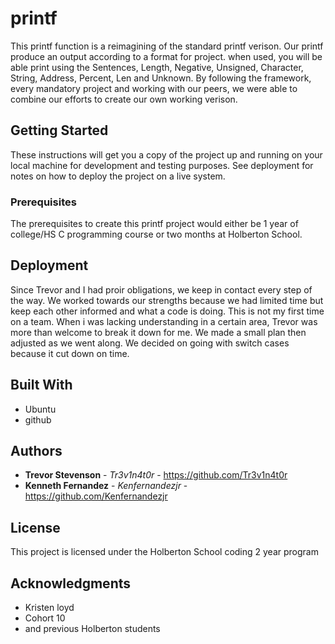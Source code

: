 # printf

This printf function is a reimagining of the standard printf verison. Our printf 
produce an output according to a format for project. when used, you will be able 
print using the Sentences, Length, Negative, Unsigned, Character, String,
Address, Percent, Len and Unknown. By following the framework, every mandatory
project and working with our peers, we were able to combine our efforts to
create our own working verison.

## Getting Started

These instructions will get you a copy of the project up and running on your
local machine for development and testing purposes. See deployment for notes on
how to deploy the project on a live system.

### Prerequisites

The prerequisites to create this printf project would either be 1 year of
college/HS C programming course or two months at Holberton School.

## Deployment

Since Trevor and I had proir obligations, we keep in contact every step of the way.
We worked towards our strengths because we had limited time but keep each other
informed and what a code is doing. This is not my first time on a team. When i
was lacking understanding in a certain area, Trevor was more than welcome to break it down for me.
We made a small plan then adjusted as we went along. We decided on going with
switch cases because it cut down on time.

## Built With

* Ubuntu
* github

## Authors

* **Trevor Stevenson** - *Tr3v1n4t0r* - https://github.com/Tr3v1n4t0r
* **Kenneth Fernandez** - *Kenfernandezjr* - https://github.com/Kenfernandezjr

## License

This project is licensed under the Holberton School coding 2 year program

## Acknowledgments

* Kristen loyd
* Cohort 10
* and previous Holberton students

